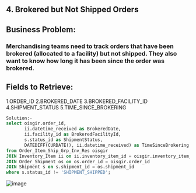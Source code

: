 ## 4. Brokered but Not Shipped Orders
## Business Problem:
### Merchandising teams need to track orders that have been brokered (allocated to a facility) but not shipped. They also want to know how long it has been since the order was brokered.

## Fields to Retrieve:

1.ORDER_ID
2.BROKERED_DATE
3.BROKERED_FACILITY_ID
4.SHIPMENT_STATUS
5.TIME_SINCE_BROKERING
```sql
Solution:-
select oisgir.order_id,
       ii.datetime_received as BrokeredDate,
       ii.facility_id as BrokeredFacilityId,
       s.status_id as ShipmentStatus,
       DATEDIFF(CURDATE(), ii.datetime_received) as TimeSinceBrokering
from Order_Item_Ship_Grp_Inv_Res oisgir
JOIN Inventory_Item ii on ii.inventory_item_id = oisgir.inventory_item_id
JOIN Order_Shipment os on os.order_id = oisgir.order_id
JOIN Shipment s on s.shipment_id = os.shipment_id
where s.status_id != 'SHIPMENT_SHIPPED';

```
![image](https://github.com/user-attachments/assets/c45e271d-209c-4ce9-bd24-35006c61124d)
